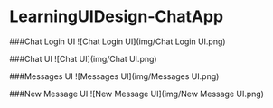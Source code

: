 # LearningUIDesign-ChatApp

###Chat Login UI
![Chat Login UI](img/Chat Login UI.png)

###Chat UI
![Chat UI](img/Chat UI.png)

###Messages UI
![Messages UI](img/Messages UI.png)

###New Message UI
![New Message UI](img/New Message UI.png)